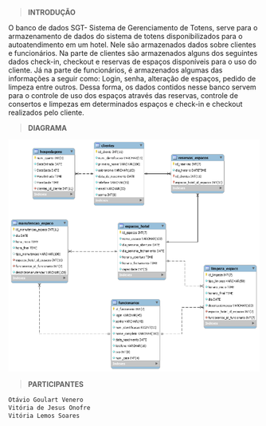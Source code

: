 > **INTRODUÇÃO**

   
O banco de dados SGT- Sistema de Gerenciamento de Totens, serve para o armazenamento de dados do sistema de totens disponibilizados para o autoatendimento em um hotel. Nele são armazenados dados sobre clientes e funcionários. Na parte de clientes são armazenados alguns dos seguintes dados check-in, checkout e reservas de espaços disponíveis para o uso do cliente. Já na parte de funcionários, é armazenados algumas das informações a seguir como: Login, senha, alteração de espaços, pedido de limpeza entre outros. Dessa forma, os dados contidos nesse banco servem para o controle de uso dos espaços através das reservas, controle de consertos e limpezas em determinados espaços e check-in e checkout realizados pelo cliente. 


> **DIAGRAMA**

   ![diagrama](https://github.com/vitorialmssrs/projeto-SGT/blob/master/SGTProject/Banco_Dados_SGT/Diagrama%20SQL.png)

> **PARTICIPANTES**

    Otávio Goulart Venero
    Vitória de Jesus Onofre
    Vitória Lemos Soares
